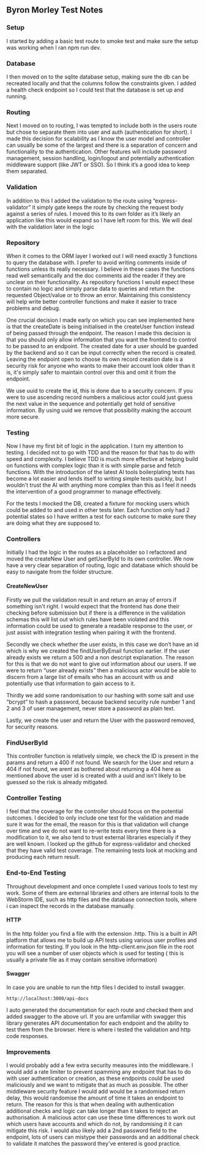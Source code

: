 
## Byron Morley Test Notes

### Setup

I started by adding a basic test route to smoke test and make sure the setup was working when I ran npm run dev. 

### Database

I then moved on to the sqlite database setup, making sure the db can be recreated locally and that the columns follow the constraints given. I added a health check endpoint so I could test that the database is set up and running.

### Routing

Next I moved on to routing, I was tempted to include both in the users route but chose to separate them into user and auth (authentication for short). I made this decision for scalability as I know the user model and controller can usually be some of the largest and there is a separation of concern and functionality to the authentication. Other features will include password management, session handling, login/logout and potentially authentication middleware support (like JWT or SSO). So I think it’s a good idea to keep them separated.

### Validation

In addition to this I added the validation to the route using “express-validator” it simply gate keeps the route by checking the request body against a series of rules. I moved this to its own folder as it’s likely an application like this would expand so I have left room for this. We will deal with the validation later in the logic

### Repository

When it comes to the ORM layer I worked out I will need exactly 3 functions to query the database with. I prefer to avoid writing comments inside of functions unless its really necessary. I believe in these cases the functions read well semantically and the doc comments aid the reader if they are unclear on their functionality. As repository functions I would expect these to contain no logic and simply parse data to queries and return the requested Object/value or to throw an error. Maintaining this consistency will help write better controller functions and make it easier to trace problems and debug.

One crucial decision I made early on which you can see implemented here is that the createDate is being initialised in the createUser function instead of being passed through the endpoint. The reason I made this decision is that you should only allow information that you want the frontend to control to be passed to an endpoint. The created date for a user should be guarded by the backend and so it can be input correctly when the record is created. Leaving the endpoint open to choose its own record creation date is a security risk for anyone who wants to make their account look older than it is, it's simply safer to maintain control over this and omit it from the endpoint.

We use uuid to create the id, this is done due to  a security concern. If you were to use ascending record numbers a malicious actor could just guess the next value in the sequence and potentially get hold of sensitive information. By using uuid we remove that possibility making the account more secure.

### Testing

Now I have my first bit of logic in the application. I turn my attention to testing. I decided not to go with TDD and the reason for that has to do with speed and complexity. I believe TDD is much more effective at helping build on functions with complex logic than it is with simple parse and fetch functions. With the introduction of the latest AI tools boilerplating tests has become a lot easier and lends itself to writing simple tests quickly, but I wouldn't trust the AI with anything more complex than this as I feel it needs the intervention of a good programmer to manage effectively.

For the tests I mocked the DB, created a fixture for mocking users which could be added to and used in other tests later. Each function only had 2 potential states so I have written a test for each outcome to make sure they are doing what they are supposed to.

### Controllers

Initially I had the logic in the routes as a placeholder so I refactored and moved the createNew User and getUserById to its own controller. We now have a very clear separation of routing, logic and database which should be easy to navigate from the folder structure.

#### CreateNewUser

Firstly we pull the validation result in and return an array of errors if something isn't right. I would expect that the frontend has done their checking before submission but if there is a difference in the validation schemas this will list out which rules have been violated and this information could be used to generate a readable response to the user, or just assist with integration testing when pairing it with the frontend.

Secondly we check whether the user exists, in this case we don’t have an id which is why we created the findUserByEmail function earlier.
If the user already exists we return a 500 and a non descript explanation. The reason for this is that we do not want to give out information about our users. If we were to return “user already exists” then a malicious actor would be able to discern from a large list of emails who has an account with us and potentially use that information to gain access to it.

Thirdly we add some randomisation to our hashing with some salt and use “bcrypt” to hash a password, because backend security rule number 1 and 2 and 3 of user management, never store a password as plain text.

Lastly, we create the user and return the User with the password removed, for security reasons.

### FindUserById

This controller function is relatively simple, we check the ID is present in the params and return a 400 if not found. We search for the User and return a 404 if not found, we arent as bothered about returning a 404 here as mentioned above the user id is created with a uuid and isn't likely to be guessed so the risk is already mitigated.


### Controller Testing

I feel that the coverage for the controller should focus on the potential outcomes. I decided to only include one test for the validation and made sure it was for the email, the reason for this is that validation will change over time and we do not want to re-write tests every time there is a modification to it, we also tend to trust external libraries especially if they are well known. I looked up the github for express-validator and checked that they have valid test coverage. The remaining tests look at mocking and producing each return result.

### End-to-End Testing

Throughout development and once complete I used various tools to test my work. Some of them are external libraries and others are internal tools to the WebStorm IDE, such as http files and the database connection tools, where i can inspect the records in the database manually.

#### HTTP

In the http folder you find a file with the extension .http. This is a built in API platform that allows me to build up API tests using various user profiles and information for testing. If you look in the http-client.env.json file in the root you will see a number of user objects which is used for testing ( this is usually a private file as it may contain sensitive information)

#### Swagger

In case you are unable to run the http files I decided to install swagger.

```
http://localhost:3000/api-docs
```

I auto generated the documentation for each route and checked them and added swagger to the above url. If you are unfamiliar with swagger this library generates API documentation for each endpoint and the ability to test them from the browser. Here is where i tested the validation and http code responses.


### Improvements

I would probably add a few extra security measures into the middleware. I would add a rate limiter to prevent spamming any endpoint that has to do with user authentication or creation, as these endpoints could be used maliciously and we want to mitigate that as much as possible.
The other middleware security feature I would add would be a randomised return delay, this would randomise the amount of time it takes an endpoint to return. The reason for this is that when dealing with authentication additional checks and logic can take longer than it takes to reject an authorisation. A malicious actor can use these time differences to work out which users have accounts and which do not, by randomising it it can mitigate this risk.
I would also likely add a 2nd password field to the endpoint, lots of users can mistype their passwords and an additional check to validate it matches the password they've entered is good practice.
